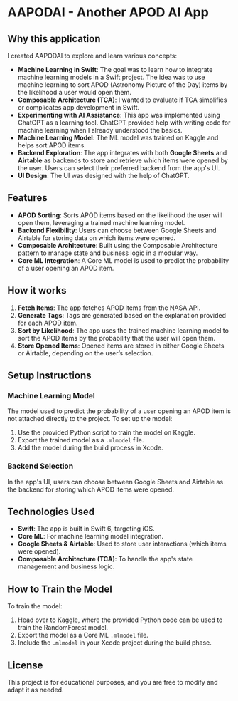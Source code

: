 # AAPODAI - Another APOD AI App

## Why this application

I created AAPODAI to explore and learn various concepts:
- **Machine Learning in Swift**: The goal was to learn how to integrate machine learning models in a Swift project. The idea was to use machine learning to sort APOD (Astronomy Picture of the Day) items by the likelihood a user would open them.
- **Composable Architecture (TCA)**: I wanted to evaluate if TCA simplifies or complicates app development in Swift.
- **Experimenting with AI Assistance**: This app was implemented using ChatGPT as a learning tool. ChatGPT provided help with writing code for machine learning when I already understood the basics.
- **Machine Learning Model**: The ML model was trained on Kaggle and helps sort APOD items.
- **Backend Exploration**: The app integrates with both **Google Sheets** and **Airtable** as backends to store and retrieve which items were opened by the user. Users can select their preferred backend from the app's UI.
- **UI Design**: The UI was designed with the help of ChatGPT.

## Features

- **APOD Sorting**: Sorts APOD items based on the likelihood the user will open them, leveraging a trained machine learning model.
- **Backend Flexibility**: Users can choose between Google Sheets and Airtable for storing data on which items were opened.
- **Composable Architecture**: Built using the Composable Architecture pattern to manage state and business logic in a modular way.
- **Core ML Integration**: A Core ML model is used to predict the probability of a user opening an APOD item.
  
## How it works

1. **Fetch Items**: The app fetches APOD items from the NASA API.
2. **Generate Tags**: Tags are generated based on the explanation provided for each APOD item.
3. **Sort by Likelihood**: The app uses the trained machine learning model to sort the APOD items by the probability that the user will open them.
4. **Store Opened Items**: Opened items are stored in either Google Sheets or Airtable, depending on the user’s selection.

## Setup Instructions

### Machine Learning Model
The model used to predict the probability of a user opening an APOD item is not attached directly to the project. To set up the model:
1. Use the provided Python script to train the model on Kaggle.
2. Export the trained model as a `.mlmodel` file.
3. Add the model during the build process in Xcode.

### Backend Selection
In the app's UI, users can choose between Google Sheets and Airtable as the backend for storing which APOD items were opened.

## Technologies Used

- **Swift**: The app is built in Swift 6, targeting iOS.
- **Core ML**: For machine learning model integration.
- **Google Sheets & Airtable**: Used to store user interactions (which items were opened).
- **Composable Architecture (TCA)**: To handle the app's state management and business logic.

## How to Train the Model

To train the model:
1. Head over to Kaggle, where the provided Python code can be used to train the RandomForest model.
2. Export the model as a Core ML `.mlmodel` file.
3. Include the `.mlmodel` in your Xcode project during the build phase.

## License

This project is for educational purposes, and you are free to modify and adapt it as needed.
